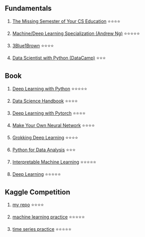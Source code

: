 ## Fundamentals
 
1. [The Missing Semester of Your CS Education](https://missing.csail.mit.edu/2020/) ⭐️⭐️⭐️⭐️

2. [Machine/Deep Learning Specialization (Andrew Ng)](https://www.youtube.com/@Deeplearningai/playlists) ⭐️⭐️⭐️⭐️⭐️
 
3. [3Blue1Brown](https://www.youtube.com/@3blue1brown/playlists) ⭐️⭐️⭐️⭐️

4. [Data Scientist with Python (DataCamp)](https://app.datacamp.com/learn/career-tracks/data-scientist-with-python?version=7) ⭐️⭐️⭐️


## Book

1. [Deep Learning with Python](https://github.com/fchollet/deep-learning-with-python-notebooks) ⭐️⭐️⭐️⭐️⭐️

2. [Data Science Handbook](https://github.com/jakevdp/PythonDataScienceHandbook) ⭐️⭐️⭐️⭐️

3. [Deep Learning with Pytorch](https://www.manning.com/books/deep-learning-with-pytorch) ⭐️⭐️⭐️⭐️

4. [Make Your Own Neural Network](https://www.amazon.com/Make-Your-Own-Neural-Network-ebook/dp/B01EER4Z4G) ⭐️⭐️⭐️⭐️

5. [Grokking Deep Learning](https://www.manning.com/books/grokking-deep-learning) ⭐️⭐️⭐️⭐️

6. [Python for Data Analysis](https://www.oreilly.com/library/view/python-for-data/9781449323592/) ⭐️⭐️⭐️

7. [Interpretable Machine Learning](https://christophm.github.io/interpretable-ml-book/) ⭐️⭐️⭐️⭐️⭐️

8. [Deep Learning](https://www.deeplearningbook.org/lecture_slides.html) ⭐️⭐️⭐️⭐️⭐️


## Kaggle Competition
1. [my repo](https://github.com/creatorcao/kaggle-competition) ⭐️⭐️⭐️⭐️

2. [machine learning practice](https://www.kaggle.com/competitions/titanic) ⭐️⭐️⭐️⭐️⭐️

3. [time series practice](https://www.kaggle.com/competitions/widsdatathon2023) ⭐️⭐️⭐️⭐️⭐️


